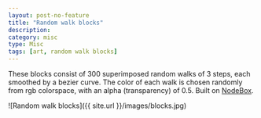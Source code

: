 ```yaml
---
layout: post-no-feature
title: "Random walk blocks"
description:
category: misc
type: Misc
tags: [art, random walk blocks]
---
```


These blocks consist of 300 superimposed random walks of 3 steps, each smoothed by a bezier curve. The color of each walk is chosen randomly from rgb colorspace, with an alpha (transparency) of 0.5. Built on [NodeBox](http://nodebox.net/).

![Random walk blocks]({{ site.url }}/images/blocks.jpg)

